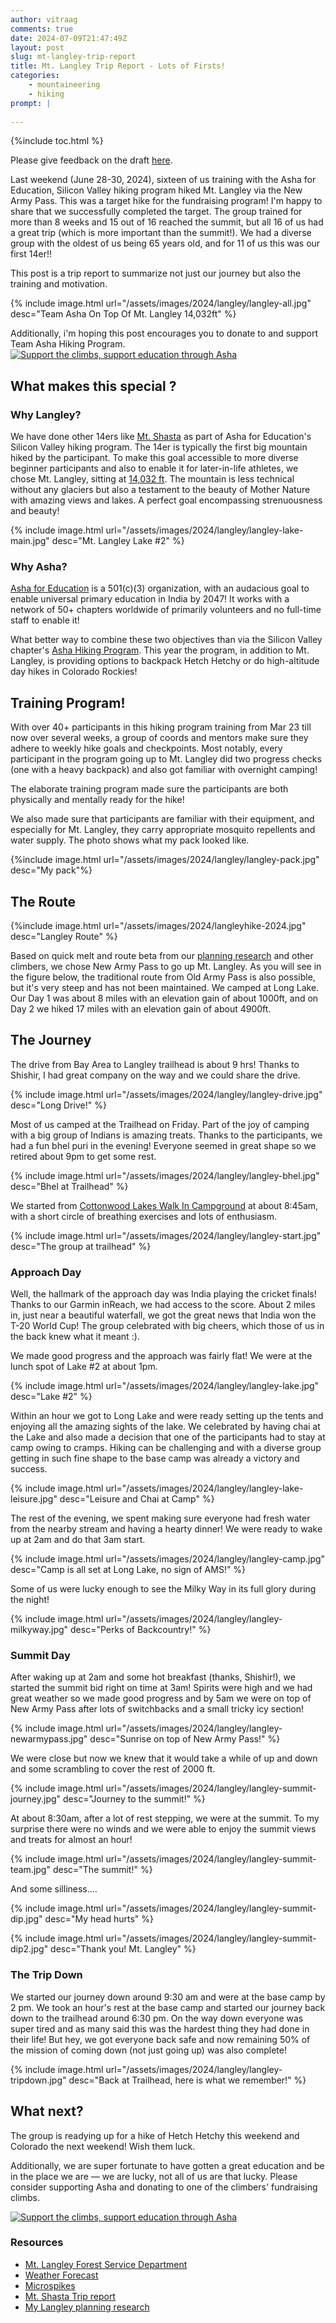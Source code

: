 ```yaml
---
author: vitraag
comments: true
date: 2024-07-09T21:47:49Z
layout: post
slug: mt-langley-trip-report 
title: Mt. Langley Trip Report - Lots of Firsts!
categories:
    - mountaineering
    - hiking
prompt: |
    
---
```

{%include toc.html %}

Please give feedback on the draft [here](https://docs.google.com/document/d/1zdhA_kxt3SoEgXYVG-XYMhIR8eU6n3zjJkxx8oAoxLI/edit?usp=sharing).

Last weekend (June 28-30, 2024), sixteen of us training with the Asha for Education, Silicon Valley hiking program hiked Mt. Langley via the New Army Pass. This was a target hike for the fundraising program! I'm happy to share that we successfully completed the target. The group trained for more than 8 weeks and 15 out of 16 reached the summit, but all 16 of us had a great trip (which is more important than the summit!). We had a diverse group with the oldest of us being 65 years old, and for 11 of us this was our first 14er!!

This post is a trip report to summarize not just our journey but also the training and motivation.

{% include image.html url="/assets/images/2024/langley/langley-all.jpg" desc="Team Asha On Top Of Mt. Langley 14,032ft" %}

Additionally, i'm hoping this post encourages you to donate to and support Team Asha Hiking Program.
[![Support the climbs, support education through Asha](/assets/images/2024/langley/donate.png)](https://sv.ashanet.org/team-asha-hiking-2024/)


## What makes this special ?
### Why Langley?
We have done other 14ers like [Mt. Shasta](https://www.vitraag.com/2019/06/26/a-journey-to-summit-mt-shasta-trip-report/) as part of Asha for Education's Silicon Valley hiking program. The 14er is typically the first big mountain hiked by the participant. To make this goal accessible to more diverse beginner participants and also to enable it for later-in-life athletes, we chose Mt. Langley, sitting at [14,032 ft](https://en.wikipedia.org/wiki/Mount_Langley). The mountain is less technical without any glaciers but also a testament to the beauty of Mother Nature with amazing views and lakes. A perfect goal encompassing strenuousness and beauty!

{% include image.html url="/assets/images/2024/langley/langley-lake-main.jpg" desc="Mt. Langley Lake #2" %}

### Why Asha?
[Asha for Education](https://www.ashanet.org) is a 501(c)(3) organization, with an audacious goal to enable universal primary education in India by 2047! It works with a network of 50+ chapters worldwide of primarily volunteers and no full-time staff to enable it!

What better way to combine these two objectives than via the Silicon Valley chapter's [Asha Hiking Program](https://sv.ashanet.org/team-asha-hiking-2024/). This year the program, in addition to Mt. Langley, is providing options to backpack Hetch Hetchy or do high-altitude day hikes in Colorado Rockies!

## Training Program!
With over 40+ participants in this hiking program training from Mar 23 till now over several weeks, a group of coords and mentors make sure they adhere to weekly hike goals and checkpoints. Most notably, every participant in the program going up to Mt. Langley did two progress checks (one with a heavy backpack) and also got familiar with overnight camping!

The elaborate training program made sure the participants are both physically and mentally ready for the hike!

We also made sure that participants are familiar with their equipment, and especially for Mt. Langley, they carry appropriate mosquito repellents and water supply. The photo shows what my pack looked like.

{%include image.html url="/assets/images/2024/langley/langley-pack.jpg" desc="My pack"%}

## The Route
{%include image.html url="/assets/images/2024/langleyhike-2024.jpg" desc="Langley Route" %}

Based on quick melt and route beta from our [planning research](https://www.vitraag.com/2024/06/20/planning-mt-langley/) and other climbers, we chose New Army Pass to go up Mt. Langley. As you will see in the figure below, the traditional route from Old Army Pass is also possible, but it's very steep and has not been maintained. We camped at Long Lake. Our Day 1 was about 8 miles with an elevation gain of about 1000ft, and on Day 2 we hiked 17 miles with an elevation gain of about 4900ft.

## The Journey
The drive from Bay Area to Langley trailhead is about 9 hrs! Thanks to Shishir, I had great company on the way and we could share the drive.

{% include image.html url="/assets/images/2024/langley/langley-drive.jpg" desc="Long Drive!" %}

Most of us camped at the Trailhead on Friday. Part of the joy of camping with a big group of Indians is amazing treats. Thanks to the participants, we had a fun bhel puri in the evening! Everyone seemed in great shape so we retired about 9pm to get some rest.

{% include image.html url="/assets/images/2024/langley/langley-bhel.jpg" desc="Bhel at Trailhead" %}

We started from [Cottonwood Lakes Walk In Campground](https://www.fs.usda.gov/recarea/inyo/recarea/?recid=20692) at about 8:45am, with a short circle of breathing exercises and lots of enthusiasm.

{% include image.html url="/assets/images/2024/langley/langley-start.jpg" desc="The group at trailhead" %}

### Approach Day
Well, the hallmark of the approach day was India playing the cricket finals! Thanks to our Garmin inReach, we had access to the score. About 2 miles in, just near a beautiful waterfall, we got the great news that India won the T-20 World Cup! The group celebrated with big cheers, which those of us in the back knew what it meant :).

We made good progress and the approach was fairly flat! We were at the lunch spot of Lake #2 at about 1pm.

{% include image.html url="/assets/images/2024/langley/langley-lake.jpg" desc="Lake #2" %}

Within an hour we got to Long Lake and were ready setting up the tents and enjoying all the amazing sights of the lake. We celebrated by having chai at the Lake and also made a decision that one of the participants had to stay at camp owing to cramps. Hiking can be challenging and with a diverse group getting in such fine shape to the base camp was already a victory and success.

{% include image.html url="/assets/images/2024/langley/langley-lake-leisure.jpg" desc="Leisure and Chai at Camp" %}

The rest of the evening, we spent making sure everyone had fresh water from the nearby stream and having a hearty dinner! We were ready to wake up at 2am and do that 3am start.

{% include image.html url="/assets/images/2024/langley/langley-camp.jpg" desc="Camp is all set at Long Lake, no sign of AMS!" %}

Some of us were lucky enough to see the Milky Way in its full glory during the night! 

{% include image.html url="/assets/images/2024/langley/langley-milkyway.jpg" desc="Perks of Backcountry!" %}
### Summit Day
After waking up at 2am and some hot breakfast (thanks, Shishir!), we started the summit bid right on time at 3am! Spirits were high and we had great weather so we made good progress and by 5am we were on top of New Army Pass after lots of switchbacks and a small tricky icy section!

{% include image.html url="/assets/images/2024/langley/langley-newarmypass.jpg" desc="Sunrise on top of New Army Pass!" %}

We were close but now we knew that it would take a while of up and down and some scrambling to cover the rest of 2000 ft.

{% include image.html url="/assets/images/2024/langley/langley-summit-journey.jpg" desc="Journey to the summit!" %}

At about 8:30am, after a lot of rest stepping, we were at the summit. To my surprise there were no winds and we were able to enjoy the summit views and treats for almost an hour!

{% include image.html url="/assets/images/2024/langley/langley-summit-team.jpg" desc="The summit!" %}

And some silliness....

{% include image.html url="/assets/images/2024/langley/langley-summit-dip.jpg" desc="My head hurts" %}

{% include image.html url="/assets/images/2024/langley/langley-summit-dip2.jpg" desc="Thank you! Mt. Langley" %}

### The Trip Down
We started our journey down around 9:30 am and were at the base camp by 2 pm. We took an hour's rest at the base camp and started our journey back down to the trailhead around 6:30 pm. On the way down everyone was super tired and as many said this was the hardest thing they had done in their life! But hey, we got everyone back safe and now remaining 50% of the mission of coming down (not just going up) was also complete!

{% include image.html url="/assets/images/2024/langley/langley-tripdown.jpg" desc="Back at Trailhead, here is what we remember!" %}

## What next?
The group is readying up for a hike of Hetch Hetchy this weekend and Colorado the next weekend! Wish them luck.

Additionally, we are super fortunate to have gotten a great education and be in the place we are — we are lucky, not all of us are that lucky. Please consider supporting Asha and donating to one of the climbers' fundraising climbs.

[![Support the climbs, support education through Asha](/assets/images/2024/langley/donate.png)](https://sv.ashanet.org/team-asha-hiking-2024/)

### Resources
- [Mt. Langley Forest Service Department](https://www.fs.usda.gov/recarea/inyo/recreation/outdoorlearning/recarea/?recid=20698&actid=120)
- [Weather Forecast](https://www.mountain-forecast.com/peaks/Mount-Langley/forecasts/4275)
- [Microspikes](https://www.amazon.com/Traction-Crampons-Stainless-Climbing-Mountaineering/dp/B07H4BL4KL)
- [Mt. Shasta Trip report](https://www.vitraag.com/2019/06/26/a-journey-to-summit-mt-shasta-trip-report/) 
- [My Langley planning research](https://www.vitraag.com/2024/06/20/planning-mt-langley/) 

